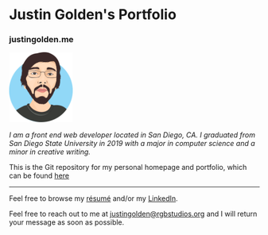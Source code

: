# Justin Golden's Portfolio 

### justingolden.me

<img src="img/profile.svg" width="128px">

*I am a front end web developer located in San Diego, CA. I graduated from San Diego State University in 2019 with a major in computer science and a minor in creative writing.*

This is the Git repository for my personal homepage and portfolio, which can be found [here](https://justingolden.me/)

<hr>

Feel free to browse my [résumé](https://docs.google.com/document/d/1VVc8aKE7PzgPKuNurS1LN_qIJpVeo88-q3IT4Qr215Y/edit?usp=sharing) and/or my [LinkedIn](http://linkedin.com/in/justingolden21).

Feel free to reach out to me at [justingolden@rgbstudios.org](mailto:justingolden@rgbstudios.org) and I will return your message as soon as possible.
